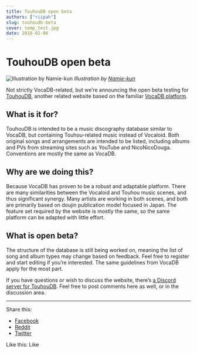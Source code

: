 ```yaml
---
title: TouhouDB open beta
authors: ["riipah"]
slug: touhoudb-beta
cover: temp_test.jpg
date: 2018-02-06
---
```


# TouhouDB open beta

![Illustration by Namie-kun](/images/touhouDB.png)
_Illustration by [Namie-kun](https://namie-kun.deviantart.com/art/COVER-Touhou-phantasma-188786794)_

Not strictly VocaDB-related, but we’re announcing the open beta testing for [TouhouDB](https://touhoudb.com/), another related website based on the familiar [VocaDB platform](http://blog.vocadb.net/vocadb-as-a-platform/).

## What is it for?

TouhouDB is intended to be a music discography database similar to VocaDB, but containing Touhou-related music instead of Vocaloid. Both original songs and arrangements are intended to be listed, including albums and PVs from streaming sites such as YouTube and NicoNicoDouga. Conventions are mostly the same as VocaDB.

## Why are we doing this?

Because VocaDB has proven to be a robust and adaptable platform. There are many similarities between the Vocaloid and Touhou music scenes, and thus significant synergy. Many artists are working in both scenes, and both are primarily based on doujin publication model focused in Japan. The feature set required by the website is mostly the same, so the same platform can be adapted with little effort.

## What is open beta?

The structure of the database is still being worked on, meaning the list of song and album types may change based on feedback. Feel free to register and start editing if you’re interested. The same guidelines from VocaDB apply for the most part.

If you have questions or wish to discuss the website, there’s [a Discord server for TouhouDB](https://discord.gg/GscZYEE). Feel free to post comments here as well, or in the discussion area.

---

Share this:

- [Facebook](https://blog.vocadb.net/touhoudb-open-beta/?share=facebook)
- [Reddit](https://blog.vocadb.net/touhoudb-open-beta/?share=reddit)
- [Twitter](https://blog.vocadb.net/touhoudb-open-beta/?share=twitter)

Like this:
Like
